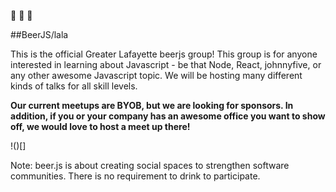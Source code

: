 :beer:
:beer:
:beer:

##BeerJS/lala

This is the official Greater Lafayette beerjs group! 
This group is for anyone interested in learning about Javascript - be that Node, React, johnnyfive, or any other awesome Javascript topic. 
We will be hosting many different kinds of talks for all skill levels. 

**Our current meetups are BYOB, but we are looking for sponsors. In addition, if you or your company has an awesome office you want to show off, we would love to host a meet up there!**

!()[]

Note: beer.js is about creating social spaces to strengthen software communities. There is no requirement to drink to participate.

